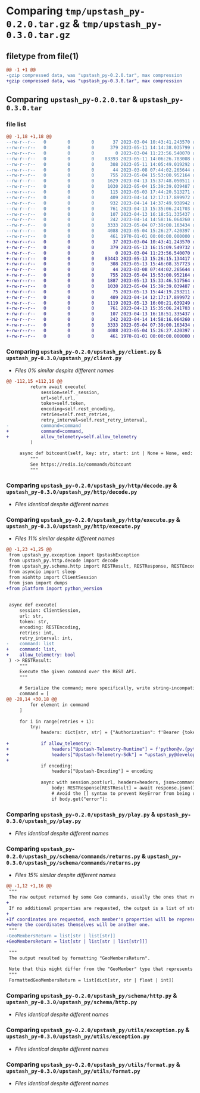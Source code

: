 # Comparing `tmp/upstash_py-0.2.0.tar.gz` & `tmp/upstash_py-0.3.0.tar.gz`

## filetype from file(1)

```diff
@@ -1 +1 @@
-gzip compressed data, was "upstash_py-0.2.0.tar", max compression
+gzip compressed data, was "upstash_py-0.3.0.tar", max compression
```

## Comparing `upstash_py-0.2.0.tar` & `upstash_py-0.3.0.tar`

### file list

```diff
@@ -1,18 +1,18 @@
--rw-r--r--   0        0        0       37 2023-03-04 10:43:41.243570 upstash_py-0.2.0/README.md
--rw-r--r--   0        0        0      379 2023-05-11 14:14:38.035799 upstash_py-0.2.0/pyproject.toml
--rw-r--r--   0        0        0        0 2023-03-04 11:23:56.540070 upstash_py-0.2.0/upstash_py/__init__.py
--rw-r--r--   0        0        0    83393 2023-05-11 14:06:26.783008 upstash_py-0.2.0/upstash_py/client.py
--rw-r--r--   0        0        0      308 2023-05-11 14:05:49.019292 upstash_py-0.2.0/upstash_py/config.py
--rw-r--r--   0        0        0       44 2023-03-08 07:44:02.265644 upstash_py-0.2.0/upstash_py/exception.py
--rw-r--r--   0        0        0      755 2023-05-04 15:53:00.952164 upstash_py-0.2.0/upstash_py/http/decode.py
--rw-r--r--   0        0        0     1629 2023-04-13 15:37:48.050511 upstash_py-0.2.0/upstash_py/http/execute.py
--rw-r--r--   0        0        0     1030 2023-05-04 15:39:39.039487 upstash_py-0.2.0/upstash_py/play.py
--rw-r--r--   0        0        0      115 2023-05-03 17:44:20.513271 upstash_py-0.2.0/upstash_py/play2.py
--rw-r--r--   0        0        0      409 2023-04-14 12:17:17.899972 upstash_py-0.2.0/upstash_py/schema/commands/parameters.py
--rw-r--r--   0        0        0      932 2023-04-14 14:37:49.938942 upstash_py-0.2.0/upstash_py/schema/commands/returns.py
--rw-r--r--   0        0        0      761 2023-04-13 15:35:06.241703 upstash_py-0.2.0/upstash_py/schema/http.py
--rw-r--r--   0        0        0      107 2023-04-13 16:18:51.335437 upstash_py-0.2.0/upstash_py/utils/base.py
--rw-r--r--   0        0        0      242 2023-04-14 14:58:16.064260 upstash_py-0.2.0/upstash_py/utils/comparison.py
--rw-r--r--   0        0        0     3333 2023-05-04 07:39:00.163434 upstash_py-0.2.0/upstash_py/utils/exception.py
--rw-r--r--   0        0        0     4088 2023-05-04 15:26:27.420397 upstash_py-0.2.0/upstash_py/utils/format.py
--rw-r--r--   0        0        0      461 1970-01-01 00:00:00.000000 upstash_py-0.2.0/PKG-INFO
+-rw-r--r--   0        0        0       37 2023-03-04 10:43:41.243570 upstash_py-0.3.0/README.md
+-rw-r--r--   0        0        0      379 2023-05-13 16:15:09.549732 upstash_py-0.3.0/pyproject.toml
+-rw-r--r--   0        0        0        0 2023-03-04 11:23:56.540070 upstash_py-0.3.0/upstash_py/__init__.py
+-rw-r--r--   0        0        0    83443 2023-05-13 15:26:15.134417 upstash_py-0.3.0/upstash_py/client.py
+-rw-r--r--   0        0        0      308 2023-05-13 15:46:08.357723 upstash_py-0.3.0/upstash_py/config.py
+-rw-r--r--   0        0        0       44 2023-03-08 07:44:02.265644 upstash_py-0.3.0/upstash_py/exception.py
+-rw-r--r--   0        0        0      755 2023-05-04 15:53:00.952164 upstash_py-0.3.0/upstash_py/http/decode.py
+-rw-r--r--   0        0        0     1887 2023-05-13 15:33:46.517564 upstash_py-0.3.0/upstash_py/http/execute.py
+-rw-r--r--   0        0        0     1030 2023-05-04 15:39:39.039487 upstash_py-0.3.0/upstash_py/play.py
+-rw-r--r--   0        0        0       75 2023-05-13 15:44:19.293211 upstash_py-0.3.0/upstash_py/play2.py
+-rw-r--r--   0        0        0      409 2023-04-14 12:17:17.899972 upstash_py-0.3.0/upstash_py/schema/commands/parameters.py
+-rw-r--r--   0        0        0     1119 2023-05-13 16:00:21.639249 upstash_py-0.3.0/upstash_py/schema/commands/returns.py
+-rw-r--r--   0        0        0      761 2023-04-13 15:35:06.241703 upstash_py-0.3.0/upstash_py/schema/http.py
+-rw-r--r--   0        0        0      107 2023-04-13 16:18:51.335437 upstash_py-0.3.0/upstash_py/utils/base.py
+-rw-r--r--   0        0        0      242 2023-04-14 14:58:16.064260 upstash_py-0.3.0/upstash_py/utils/comparison.py
+-rw-r--r--   0        0        0     3333 2023-05-04 07:39:00.163434 upstash_py-0.3.0/upstash_py/utils/exception.py
+-rw-r--r--   0        0        0     4088 2023-05-04 15:26:27.420397 upstash_py-0.3.0/upstash_py/utils/format.py
+-rw-r--r--   0        0        0      461 1970-01-01 00:00:00.000000 upstash_py-0.3.0/PKG-INFO
```

### Comparing `upstash_py-0.2.0/upstash_py/client.py` & `upstash_py-0.3.0/upstash_py/client.py`

 * *Files 0% similar despite different names*

```diff
@@ -112,15 +112,16 @@
         return await execute(
             session=self._session,
             url=self.url,
             token=self.token,
             encoding=self.rest_encoding,
             retries=self.rest_retries,
             retry_interval=self.rest_retry_interval,
-            command=command
+            command=command,
+            allow_telemetry=self.allow_telemetry
         )
 
     async def bitcount(self, key: str, start: int | None = None, end: int | None = None) -> int:
         """
         See https://redis.io/commands/bitcount
         """
```

### Comparing `upstash_py-0.2.0/upstash_py/http/decode.py` & `upstash_py-0.3.0/upstash_py/http/decode.py`

 * *Files identical despite different names*

### Comparing `upstash_py-0.2.0/upstash_py/http/execute.py` & `upstash_py-0.3.0/upstash_py/http/execute.py`

 * *Files 11% similar despite different names*

```diff
@@ -1,23 +1,25 @@
 from upstash_py.exception import UpstashException
 from upstash_py.http.decode import decode
 from upstash_py.schema.http import RESTResult, RESTResponse, RESTEncoding
 from asyncio import sleep
 from aiohttp import ClientSession
 from json import dumps
+from platform import python_version
 
 
 async def execute(
     session: ClientSession,
     url: str,
     token: str,
     encoding: RESTEncoding,
     retries: int,
     retry_interval: int,
-    command: list
+    command: list,
+    allow_telemetry: bool
 ) -> RESTResult:
     """
     Execute the given command over the REST API.
     """
 
     # Serialize the command; more specifically, write string-incompatible types as JSON strings.
     command = [
@@ -28,14 +30,18 @@
         for element in command
     ]
 
     for i in range(retries + 1):
         try:
             headers: dict[str, str] = {"Authorization": f'Bearer {token}'}
 
+            if allow_telemetry:
+                headers["Upstash-Telemetry-Runtime"] = f'python@v.{python_version()}'
+                headers["Upstash-Telemetry-Sdk"] = "upstash_py@development"
+
             if encoding:
                 headers["Upstash-Encoding"] = encoding
 
             async with session.post(url, headers=headers, json=command) as response:
                 body: RESTResponse[RESTResult] = await response.json()
                 # Avoid the [] syntax to prevent KeyError from being raised.
                 if body.get("error"):
```

### Comparing `upstash_py-0.2.0/upstash_py/play.py` & `upstash_py-0.3.0/upstash_py/play.py`

 * *Files identical despite different names*

### Comparing `upstash_py-0.2.0/upstash_py/schema/commands/returns.py` & `upstash_py-0.3.0/upstash_py/schema/commands/returns.py`

 * *Files 15% similar despite different names*

```diff
@@ -1,12 +1,16 @@
 """
 The raw output returned by some Geo commands, usually the ones that return properties of members.
+
 If no additional properties are requested, the output is a list of strings, each string representing a member.
+
+If coordinates are requested, each member's properties will be represented by a list (the result itself being a list),
+where the coordinates themselves will be another one.
 """
-GeoMembersReturn = list[str | list[str]]
+GeoMembersReturn = list[str | list[str | list[str]]]
 
 """
 The output resulted by formatting "GeoMembersReturn".
 
 Note that this might differ from the "GeoMember" type that represents the initial properties of a geo member.
 """
 FormattedGeoMembersReturn = list[dict[str, str | float | int]]
```

### Comparing `upstash_py-0.2.0/upstash_py/schema/http.py` & `upstash_py-0.3.0/upstash_py/schema/http.py`

 * *Files identical despite different names*

### Comparing `upstash_py-0.2.0/upstash_py/utils/exception.py` & `upstash_py-0.3.0/upstash_py/utils/exception.py`

 * *Files identical despite different names*

### Comparing `upstash_py-0.2.0/upstash_py/utils/format.py` & `upstash_py-0.3.0/upstash_py/utils/format.py`

 * *Files identical despite different names*

